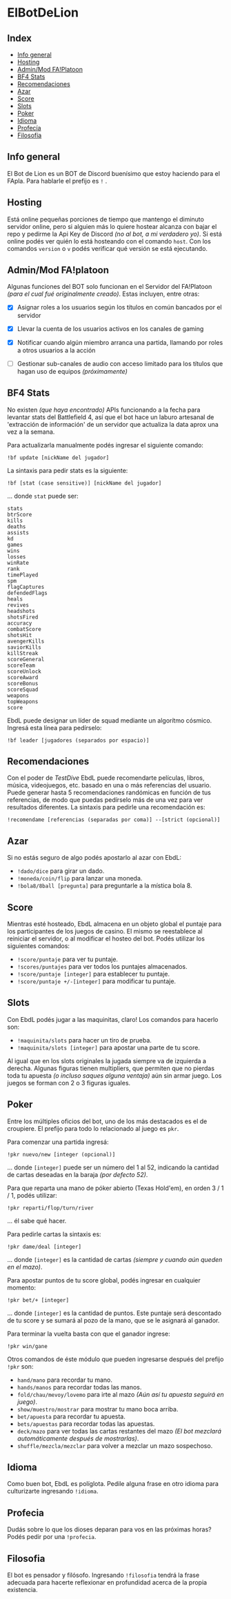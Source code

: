 # ElBotDeLion

## Index
* [Info general](#info-general)
* [Hosting](#hosting)
* [Admin/Mod FA!Platoon](#adminmod-faplatoon)
* [BF4 Stats](#bf4-stats)
* [Recomendaciones](#recomendaciones)
* [Azar](#azar)
* [Score](#score)
* [Slots](#slots)
* [Poker](#poker)
* [Idioma](#idioma)
* [Profecía](#profecia)
* [Filosofía](#filosofia)


## Info general
El Bot de Lion es un BOT de Discord buenísimo que estoy haciendo para el FApla.
Para hablarle el prefijo es `!` .


## Hosting
Está online pequeñas porciones de tiempo que mantengo el diminuto servidor online, pero si alguien más lo quiere hostear alcanza con bajar el repo y pedirme la Api Key de Discord *(no al bot, a mi verdadero yo)*.
Si está online podés ver quién lo está hosteando con el comando `host`.
Con los comandos `version` o `v` podés verificar qué versión se está ejecutando.


## Admin/Mod FA!platoon
Algunas funciones del BOT solo funcionan en el Servidor del FA!Platoon *(para el cual fué originalmente creado)*. Estas incluyen, entre otras:
- [x] Asignar roles a los usuarios según los títulos en común bancados por el servidor
- [x] Llevar la cuenta de los usuarios activos en los canales de gaming
- [x] Notificar cuando algún miembro arranca una partida, llamando por roles a otros usuarios a la acción
- [ ] Gestionar sub-canales de audio con acceso limitado para los títulos que hagan uso de equipos *(próximamente)*


## BF4 Stats
No existen *(que haya encontrado)* APIs funcionando a la fecha para levantar stats del Battlefield 4, así que el bot hace un laburo artesanal de 'extracción de información' de un servidor que actualiza la data aprox una vez a la semana.

Para actualizarla manualmente podés ingresar el siguiente comando:
```
!bf update [nickName del jugador]
```

La sintaxis para pedir stats es la siguiente:
```
!bf [stat (case sensitive)] [nickName del jugador]
```
... donde `stat` puede ser:
```
stats
btrScore
kills
deaths
assists
kd
games
wins
losses
winRate
rank
timePlayed
spm
flagCaptures
defendedFlags
heals
revives
headshots
shotsFired
accuracy
combatScore
shotsHit
avengerKills
saviorKills
killStreak
scoreGeneral
scoreTeam
scoreUnlock
scoreAward
scoreBonus
scoreSquad
weapons
topWeapons
score
```

EbdL puede designar un líder de squad mediante un algorítmo cósmico. Ingresá esta línea para pedírselo:
```
!bf leader [jugadores (separados por espacio)]
```


## Recomendaciones
Con el poder de *TestDive* EbdL puede recomendarte películas, libros, música, videojuegos, etc. basado en una o más referencias del usuario. Puede generar hasta 5 recomendaciones randómicas en función de tus referencias, de modo que puedas pedírselo más de una vez para ver resultados diferentes.
La sintaxis para pedirle una recomendación es:
```
!recomendame [referencias (separadas por coma)] --[strict (opcional)]
```


## Azar
Si no estás seguro de algo podés apostarlo al azar con EbdL:
* `!dado/dice` para girar un dado.
* `!moneda/coin/flip` para lanzar una moneda.
* `!bola8/8ball [pregunta]` para preguntarle a la mística bola 8.


## Score
Mientras esté hosteado, EbdL almacena en un objeto global el puntaje para los participantes de los juegos de casino. El mismo se reestablece al reiniciar el servidor, o al modificar el hosteo del bot. Podés utilizar los siguientes comandos:
* `!score/puntaje` para ver tu puntaje.
* `!scores/puntajes` para ver todos los puntajes almacenados.
* `!score/puntaje [integer]` para establecer tu puntaje.
* `!score/puntaje +/-[integer]` para modificar tu puntaje.


## Slots
Con EbdL podés jugar a las maquinitas, claro! Los comandos para hacerlo son:
* `!maquinita/slots` para hacer un tiro de prueba.
* `!maquinita/slots [integer]` para apostar una parte de tu score.

Al igual que en los slots originales la jugada siempre va de izquierda a derecha. Algunas figuras tienen multipliers, que permiten que no pierdas toda tu apuesta *(o incluso saques alguna ventaja)* aún sin armar juego. Los juegos se forman con 2 o 3 figuras iguales.


## Poker
Entre los múltiples oficios del bot, uno de los más destacados es el de croupiere. El prefijo para todo lo relacionado al juego es `pkr`.

Para comenzar una partida ingresá:
```
!pkr nuevo/new [integer (opcional)]
```
... donde `[integer]` puede ser un número del 1 al 52, indicando la cantidad de cartas deseadas en la baraja *(por defecto 52)*.

Para que reparta una mano de póker abierto (Texas Hold'em), en orden 3 / 1 / 1, podés utilizar:
```
!pkr reparti/flop/turn/river
```
... él sabe qué hacer.

Para pedirle cartas la sintaxis es:
```
!pkr dame/deal [integer]
```
... donde `[integer]` es la cantidad de cartas *(siempre y cuando aún queden en el mazo)*.


Para apostar puntos de tu score global, podés ingresar en cualquier momento:
```
!pkr bet/+ [integer]
```
... donde `[integer]` es la cantidad de puntos. Este puntaje será descontado de tu score y se sumará al pozo de la mano, que se le asignará al ganador.

Para terminar la vuelta basta con que el ganador ingrese:
```
!pkr win/gane
```

Otros comandos de éste módulo que pueden ingresarse después del prefijo `!pkr` son:
* `hand/mano` para recordar tu mano.
* `hands/manos` para recordar todas las manos.
* `fold/chau/mevoy/lovemo` para irte al mazo *(Aún así tu apuesta seguirá en juego)*.
* `show/muestro/mostrar` para mostrar tu mano boca arriba.
* `bet/apuesta` para recordar tu apuesta.
* `bets/apuestas` para recordar todas las apuestas.
* `deck/mazo` para ver todas las cartas restantes del mazo *(El bot mezclará automáticamente después de mostrarlas)*.
* `shuffle/mezcla/mezclar` para volver a mezclar un mazo sospechoso.


## Idioma
Como buen bot, EbdL es políglota. Pedile alguna frase en otro idioma para culturizarte ingresando `!idioma`.


## Profecia
Dudás sobre lo que los dioses deparan para vos en las próximas horas? Podés pedir por una `!profecia`.


## Filosofia
El bot es pensador y filósofo. Ingresando `!filosofia` tendrá la frase adecuada para hacerte reflexionar en profundidad acerca de la propia existencia.
